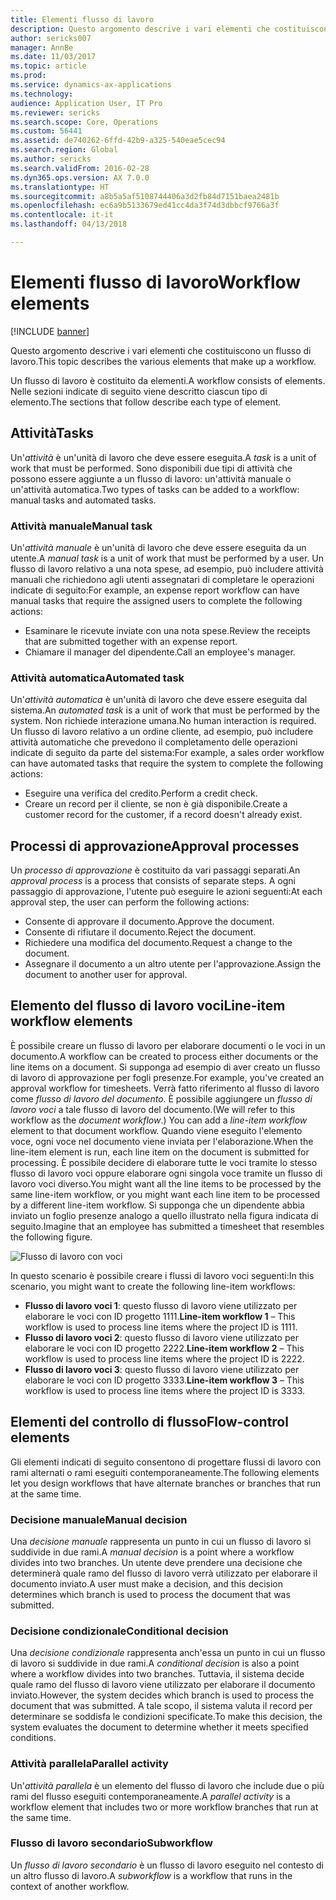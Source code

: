 ```yaml
---
title: Elementi flusso di lavoro
description: Questo argomento descrive i vari elementi che costituiscono un flusso di lavoro.
author: sericks007
manager: AnnBe
ms.date: 11/03/2017
ms.topic: article
ms.prod: 
ms.service: dynamics-ax-applications
ms.technology: 
audience: Application User, IT Pro
ms.reviewer: sericks
ms.search.scope: Core, Operations
ms.custom: 56441
ms.assetid: de740262-6ffd-42b9-a325-540eae5cec94
ms.search.region: Global
ms.author: sericks
ms.search.validFrom: 2016-02-28
ms.dyn365.ops.version: AX 7.0.0
ms.translationtype: HT
ms.sourcegitcommit: a8b5a5af5108744406a3d2fb84d7151baea2481b
ms.openlocfilehash: ec6a9b5133679ed41cc4da3f74d3dbbcf9766a3f
ms.contentlocale: it-it
ms.lasthandoff: 04/13/2018

---
```


# <a name="workflow-elements"></a><span data-ttu-id="8415e-103">Elementi flusso di lavoro</span><span class="sxs-lookup"><span data-stu-id="8415e-103">Workflow elements</span></span>

[!INCLUDE [banner](../includes/banner.md)]

<span data-ttu-id="8415e-104">Questo argomento descrive i vari elementi che costituiscono un flusso di lavoro.</span><span class="sxs-lookup"><span data-stu-id="8415e-104">This topic describes the various elements that make up a workflow.</span></span>

<span data-ttu-id="8415e-105">Un flusso di lavoro è costituito da elementi.</span><span class="sxs-lookup"><span data-stu-id="8415e-105">A workflow consists of elements.</span></span> <span data-ttu-id="8415e-106">Nelle sezioni indicate di seguito viene descritto ciascun tipo di elemento.</span><span class="sxs-lookup"><span data-stu-id="8415e-106">The sections that follow describe each type of element.</span></span>

## <a name="tasks"></a><span data-ttu-id="8415e-107">Attività</span><span class="sxs-lookup"><span data-stu-id="8415e-107">Tasks</span></span>
<span data-ttu-id="8415e-108">Un'*attività* è un'unità di lavoro che deve essere eseguita.</span><span class="sxs-lookup"><span data-stu-id="8415e-108">A *task* is a unit of work that must be performed.</span></span> <span data-ttu-id="8415e-109">Sono disponibili due tipi di attività che possono essere aggiunte a un flusso di lavoro: un'attività manuale o un'attività automatica.</span><span class="sxs-lookup"><span data-stu-id="8415e-109">Two types of tasks can be added to a workflow: manual tasks and automated tasks.</span></span>

### <a name="manual-task"></a><span data-ttu-id="8415e-110">Attività manuale</span><span class="sxs-lookup"><span data-stu-id="8415e-110">Manual task</span></span>

<span data-ttu-id="8415e-111">Un'*attività manuale* è un'unità di lavoro che deve essere eseguita da un utente.</span><span class="sxs-lookup"><span data-stu-id="8415e-111">A *manual task* is a unit of work that must be performed by a user.</span></span> <span data-ttu-id="8415e-112">Un flusso di lavoro relativo a una nota spese, ad esempio, può includere attività manuali che richiedono agli utenti assegnatari di completare le operazioni indicate di seguito:</span><span class="sxs-lookup"><span data-stu-id="8415e-112">For example, an expense report workflow can have manual tasks that require the assigned users to complete the following actions:</span></span>

-   <span data-ttu-id="8415e-113">Esaminare le ricevute inviate con una nota spese.</span><span class="sxs-lookup"><span data-stu-id="8415e-113">Review the receipts that are submitted together with an expense report.</span></span>
-   <span data-ttu-id="8415e-114">Chiamare il manager del dipendente.</span><span class="sxs-lookup"><span data-stu-id="8415e-114">Call an employee's manager.</span></span>

### <a name="automated-task"></a><span data-ttu-id="8415e-115">Attività automatica</span><span class="sxs-lookup"><span data-stu-id="8415e-115">Automated task</span></span>

<span data-ttu-id="8415e-116">Un'*attività automatica* è un'unità di lavoro che deve essere eseguita dal sistema.</span><span class="sxs-lookup"><span data-stu-id="8415e-116">An *automated task* is a unit of work that must be performed by the system.</span></span> <span data-ttu-id="8415e-117">Non richiede interazione umana.</span><span class="sxs-lookup"><span data-stu-id="8415e-117">No human interaction is required.</span></span> <span data-ttu-id="8415e-118">Un flusso di lavoro relativo a un ordine cliente, ad esempio, può includere attività automatiche che prevedono il completamento delle operazioni indicate di seguito da parte del sistema:</span><span class="sxs-lookup"><span data-stu-id="8415e-118">For example, a sales order workflow can have automated tasks that require the system to complete the following actions:</span></span>

-   <span data-ttu-id="8415e-119">Eseguire una verifica del credito.</span><span class="sxs-lookup"><span data-stu-id="8415e-119">Perform a credit check.</span></span>
-   <span data-ttu-id="8415e-120">Creare un record per il cliente, se non è già disponibile.</span><span class="sxs-lookup"><span data-stu-id="8415e-120">Create a customer record for the customer, if a record doesn't already exist.</span></span>

## <a name="approval-processes"></a><span data-ttu-id="8415e-121">Processi di approvazione</span><span class="sxs-lookup"><span data-stu-id="8415e-121">Approval processes</span></span>
<span data-ttu-id="8415e-122">Un *processo di approvazione* è costituito da vari passaggi separati.</span><span class="sxs-lookup"><span data-stu-id="8415e-122">An *approval process* is a process that consists of separate steps.</span></span> <span data-ttu-id="8415e-123">A ogni passaggio di approvazione, l'utente può eseguire le azioni seguenti:</span><span class="sxs-lookup"><span data-stu-id="8415e-123">At each approval step, the user can perform the following actions:</span></span>

-   <span data-ttu-id="8415e-124">Consente di approvare il documento.</span><span class="sxs-lookup"><span data-stu-id="8415e-124">Approve the document.</span></span>
-   <span data-ttu-id="8415e-125">Consente di rifiutare il documento.</span><span class="sxs-lookup"><span data-stu-id="8415e-125">Reject the document.</span></span>
-   <span data-ttu-id="8415e-126">Richiedere una modifica del documento.</span><span class="sxs-lookup"><span data-stu-id="8415e-126">Request a change to the document.</span></span>
-   <span data-ttu-id="8415e-127">Assegnare il documento a un altro utente per l'approvazione.</span><span class="sxs-lookup"><span data-stu-id="8415e-127">Assign the document to another user for approval.</span></span>

## <a name="line-item-workflow-elements"></a><span data-ttu-id="8415e-128">Elemento del flusso di lavoro voci</span><span class="sxs-lookup"><span data-stu-id="8415e-128">Line-item workflow elements</span></span>
<span data-ttu-id="8415e-129">È possibile creare un flusso di lavoro per elaborare documenti o le voci in un documento.</span><span class="sxs-lookup"><span data-stu-id="8415e-129">A workflow can be created to process either documents or the line items on a document.</span></span> <span data-ttu-id="8415e-130">Si supponga ad esempio di aver creato un flusso di lavoro di approvazione per fogli presenze.</span><span class="sxs-lookup"><span data-stu-id="8415e-130">For example, you've created an approval workflow for timesheets.</span></span> <span data-ttu-id="8415e-131">Verrà fatto riferimento al flusso di lavoro come *flusso di lavoro del documento*. È possibile aggiungere un *flusso di lavoro voci* a tale flusso di lavoro del documento.</span><span class="sxs-lookup"><span data-stu-id="8415e-131">(We will refer to this workflow as the *document workflow*.) You can add a *line-item workflow* element to that document workflow.</span></span> <span data-ttu-id="8415e-132">Quando viene eseguito l'elemento voce, ogni voce nel documento viene inviata per l'elaborazione.</span><span class="sxs-lookup"><span data-stu-id="8415e-132">When the line-item element is run, each line item on the document is submitted for processing.</span></span> <span data-ttu-id="8415e-133">È possibile decidere di elaborare tutte le voci tramite lo stesso flusso di lavoro voci oppure elaborare ogni singola voce tramite un flusso di lavoro voci diverso.</span><span class="sxs-lookup"><span data-stu-id="8415e-133">You might want all the line items to be processed by the same line-item workflow, or you might want each line item to be processed by a different line-item workflow.</span></span> <span data-ttu-id="8415e-134">Si supponga che un dipendente abbia inviato un foglio presenze analogo a quello illustrato nella figura indicata di seguito.</span><span class="sxs-lookup"><span data-stu-id="8415e-134">Imagine that an employee has submitted a timesheet that resembles the following figure.</span></span>

![Flusso di lavoro con voci](./media/workflow_lineitemworkflow.gif) 

<span data-ttu-id="8415e-136">In questo scenario è possibile creare i flussi di lavoro voci seguenti:</span><span class="sxs-lookup"><span data-stu-id="8415e-136">In this scenario, you might want to create the following line-item workflows:</span></span>

-   <span data-ttu-id="8415e-137">**Flusso di lavoro voci 1**: questo flusso di lavoro viene utilizzato per elaborare le voci con ID progetto 1111.</span><span class="sxs-lookup"><span data-stu-id="8415e-137">**Line-item workflow 1** – This workflow is used to process line items where the project ID is 1111.</span></span>
-   <span data-ttu-id="8415e-138">**Flusso di lavoro voci 2**: questo flusso di lavoro viene utilizzato per elaborare le voci con ID progetto 2222.</span><span class="sxs-lookup"><span data-stu-id="8415e-138">**Line-item workflow 2** – This workflow is used to process line items where the project ID is 2222.</span></span>
-   <span data-ttu-id="8415e-139">**Flusso di lavoro voci 3**: questo flusso di lavoro viene utilizzato per elaborare le voci con ID progetto 3333.</span><span class="sxs-lookup"><span data-stu-id="8415e-139">**Line-item workflow 3** – This workflow is used to process line items where the project ID is 3333.</span></span>

## <a name="flow-control-elements"></a><span data-ttu-id="8415e-140">Elementi del controllo di flusso</span><span class="sxs-lookup"><span data-stu-id="8415e-140">Flow-control elements</span></span>
<span data-ttu-id="8415e-141">Gli elementi indicati di seguito consentono di progettare flussi di lavoro con rami alternati o rami eseguiti contemporaneamente.</span><span class="sxs-lookup"><span data-stu-id="8415e-141">The following elements let you design workflows that have alternate branches or branches that run at the same time.</span></span>

### <a name="manual-decision"></a><span data-ttu-id="8415e-142">Decisione manuale</span><span class="sxs-lookup"><span data-stu-id="8415e-142">Manual decision</span></span>

<span data-ttu-id="8415e-143">Una *decisione manuale* rappresenta un punto in cui un flusso di lavoro si suddivide in due rami.</span><span class="sxs-lookup"><span data-stu-id="8415e-143">A *manual decision* is a point where a workflow divides into two branches.</span></span> <span data-ttu-id="8415e-144">Un utente deve prendere una decisione che determinerà quale ramo del flusso di lavoro verrà utilizzato per elaborare il documento inviato.</span><span class="sxs-lookup"><span data-stu-id="8415e-144">A user must make a decision, and this decision determines which branch is used to process the document that was submitted.</span></span>

### <a name="conditional-decision"></a><span data-ttu-id="8415e-145">Decisione condizionale</span><span class="sxs-lookup"><span data-stu-id="8415e-145">Conditional decision</span></span>

<span data-ttu-id="8415e-146">Una *decisione condizionale* rappresenta anch'essa un punto in cui un flusso di lavoro si suddivide in due rami.</span><span class="sxs-lookup"><span data-stu-id="8415e-146">A *conditional decision* is also a point where a workflow divides into two branches.</span></span> <span data-ttu-id="8415e-147">Tuttavia, il sistema decide quale ramo del flusso di lavoro viene utilizzato per elaborare il documento inviato.</span><span class="sxs-lookup"><span data-stu-id="8415e-147">However, the system decides which branch is used to process the document that was submitted.</span></span> <span data-ttu-id="8415e-148">A tale scopo, il sistema valuta il record per determinare se soddisfa le condizioni specificate.</span><span class="sxs-lookup"><span data-stu-id="8415e-148">To make this decision, the system evaluates the document to determine whether it meets specified conditions.</span></span>

### <a name="parallel-activity"></a><span data-ttu-id="8415e-149">Attività parallela</span><span class="sxs-lookup"><span data-stu-id="8415e-149">Parallel activity</span></span>

<span data-ttu-id="8415e-150">Un'*attività parallela* è un elemento del flusso di lavoro che include due o più rami del flusso eseguiti contemporaneamente.</span><span class="sxs-lookup"><span data-stu-id="8415e-150">A *parallel activity* is a workflow element that includes two or more workflow branches that run at the same time.</span></span>

### <a name="subworkflow"></a><span data-ttu-id="8415e-151">Flusso di lavoro secondario</span><span class="sxs-lookup"><span data-stu-id="8415e-151">Subworkflow</span></span>

<span data-ttu-id="8415e-152">Un *flusso di lavoro secondario* è un flusso di lavoro eseguito nel contesto di un altro flusso di lavoro.</span><span class="sxs-lookup"><span data-stu-id="8415e-152">A *subworkflow* is a workflow that runs in the context of another workflow.</span></span>




